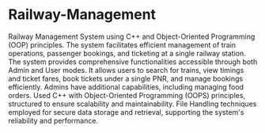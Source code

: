 # Railway-Management

Railway Management System using C++ and Object-Oriented Programming (OOP) principles. The system facilitates efficient management of train operations, passenger bookings, and ticketing at a single railway station.
The system provides comprehensive functionalities accessible through both Admin and User modes. It allows users to search for trains, view timings and ticket fares, book tickets under a single PNR, and manage bookings efficiently. Admins have additional capabilities, including managing food orders.
Used C++ with Object-Oriented Programming (OOPS) principles, structured to ensure scalability and maintainability. File Handling techniques employed for secure data storage and retrieval, supporting the system's reliability and performance.
